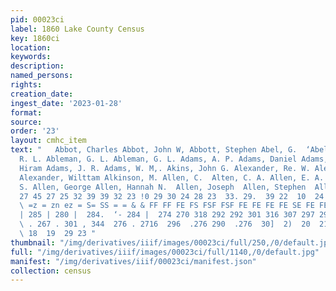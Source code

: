 ```yaml
---
pid: 00023ci
label: 1860 Lake County Census
key: 1860ci
location: 
keywords: 
description: 
named_persons: 
rights: 
creation_date: 
ingest_date: '2023-01-28'
format: 
source: 
order: '23'
layout: cmhc_item
text: "   Abbot, Charles Abbot, John W, Abbott, Stephen Abel, G.  ‘Abel 9 M,  Able,
  R. L. Ableman, G. L. Ableman, G. L. Adams, A. P. Adams, Daniel Adams, Ed.  Adams,
  Hiram Adams, J. R. Adams, W. M,. Akins, John G. Alexander, Re. W. Alexander, William
  Alexander, Wilttam Alkinson, M. Allen, C.  Alten, C. A. Allen, E. A. Allen, Frank
  S. Allen, George Allen, Hannah N.  Allen, Joseph  Allen, Stephen  Allen, T. F.  29
  27 45 27 25 32 39 39 32 23 !0 29 30 24 28 23  33. 29.  39 22  10  24 32 38 34 23
  \ =z = zn ez = S= SS = = & & FF FF FE FS FSF FSF FE FE FE FE SE FE FE FE KE ES  285
  | 285 | 280 |  284.  ‘- 284 |  274 270 318 292 292 301 316 307 297 298 301 268 300
  \ . 267 . 301 , 344  276 . 2716  296  .276 290  .276  30]  2)  20  21  37 38  3I
  \ 18  19  29 23 "
thumbnail: "/img/derivatives/iiif/images/00023ci/full/250,/0/default.jpg"
full: "/img/derivatives/iiif/images/00023ci/full/1140,/0/default.jpg"
manifest: "/img/derivatives/iiif/00023ci/manifest.json"
collection: census
---
```

